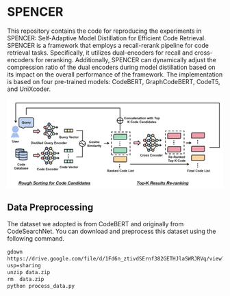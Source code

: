 # SPENCER

This repository contains the code for reproducing the experiments in SPENCER: Self-Adaptive Model Distillation for Efficient Code Retrieval. SPENCER is a framework that employs a recall-rerank pipeline for code retrieval tasks. Specifically, it utilizes dual-encoders for recall and cross-encoders for reranking. Additionally, SPENCER can dynamically adjust the compression ratio of the dual encoders during model distillation based on its impact on the overall performance of the framework. The implementation is based on four pre-trained models: CodeBERT, GraphCodeBERT, CodeT5, and UniXcoder.

![img](https://github.com/wcgu1993/SPENCER/blob/main/framework.png)

## Data Preprocessing

The dataset we adopted is from CodeBERT and originally from CodeSearchNet. You can download and preprocess this dataset using the following command.

```
gdown https://drive.google.com/file/d/1Fd6n_ztivdSErnf382GETHJlaSWRJRVq/view?usp=sharing
unzip data.zip
rm  data.zip
python process_data.py
```


